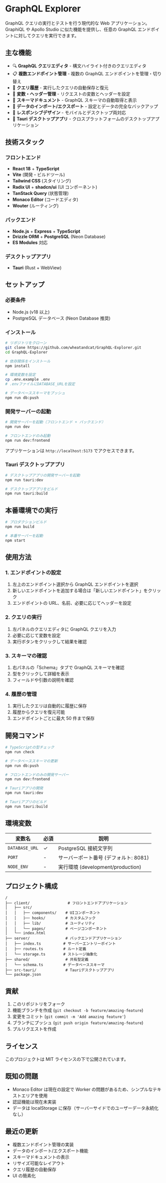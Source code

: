 # GraphQL Explorer

GraphQL クエリの実行とテストを行う現代的な Web アプリケーション。GraphiQL や Apollo Studio に似た機能を提供し、任意の GraphQL エンドポイントに対してクエリを実行できます。

## 主な機能

- 🔍 **GraphQL クエリエディタ** - 構文ハイライト付きのクエリエディタ
- 📋 **複数エンドポイント管理** - 複数の GraphQL エンドポイントを管理・切り替え
- 📜 **クエリ履歴** - 実行したクエリの自動保存と復元
- 🎯 **変数・ヘッダー管理** - リクエストの変数とヘッダーを設定
- 📖 **スキーマドキュメント** - GraphQL スキーマの自動取得と表示
- 💾 **データのインポート/エクスポート** - 設定とデータの完全なバックアップ
- 🎨 **レスポンシブデザイン** - モバイルとデスクトップ両対応
- 📱 **Tauri デスクトップアプリ** - クロスプラットフォームのデスクトップアプリケーション

## 技術スタック

### フロントエンド

- **React 18** + **TypeScript**
- **Vite** (開発・ビルドツール)
- **Tailwind CSS** (スタイリング)
- **Radix UI** + **shadcn/ui** (UI コンポーネント)
- **TanStack Query** (状態管理)
- **Monaco Editor** (コードエディタ)
- **Wouter** (ルーティング)

### バックエンド

- **Node.js** + **Express** + **TypeScript**
- **Drizzle ORM** + **PostgreSQL** (Neon Database)
- **ES Modules** 対応

### デスクトップアプリ

- **Tauri** (Rust + WebView)

## セットアップ

### 必要条件

- Node.js (v18 以上)
- PostgreSQL データベース (Neon Database 推奨)

### インストール

```bash
# リポジトリをクローン
git clone https://github.com/wheatandcat/GraphQL-Explorer.git
cd GraphQL-Explorer

# 依存関係をインストール
npm install

# 環境変数を設定
cp .env.example .env
# .envファイルにDATABASE_URLを設定

# データベーススキーマをプッシュ
npm run db:push
```

### 開発サーバーの起動

```bash
# 開発サーバーを起動（フロントエンド + バックエンド）
npm run dev

# フロントエンドのみ起動
npm run dev:frontend
```

アプリケーションは `http://localhost:5173` でアクセスできます。

### Tauri デスクトップアプリ

```bash
# デスクトップアプリの開発サーバーを起動
npm run tauri:dev

# デスクトップアプリをビルド
npm run tauri:build
```

## 本番環境での実行

```bash
# プロダクションビルド
npm run build

# 本番サーバーを起動
npm start
```

## 使用方法

### 1. エンドポイントの設定

1. 左上のエンドポイント選択から GraphQL エンドポイントを選択
2. 新しいエンドポイントを追加する場合は「新しいエンドポイント」をクリック
3. エンドポイントの URL、名前、必要に応じてヘッダーを設定

### 2. クエリの実行

1. 左パネルのクエリエディタに GraphQL クエリを入力
2. 必要に応じて変数を設定
3. 実行ボタンをクリックして結果を確認

### 3. スキーマの確認

1. 右パネルの「Schema」タブで GraphQL スキーマを確認
2. 型をクリックして詳細を表示
3. フィールドや引数の説明を確認

### 4. 履歴の管理

1. 実行したクエリは自動的に履歴に保存
2. 履歴からクエリを復元可能
3. エンドポイントごとに最大 50 件まで保存

## 開発コマンド

```bash
# TypeScriptの型チェック
npm run check

# データベーススキーマの更新
npm run db:push

# フロントエンドのみの開発サーバー
npm run dev:frontend

# Tauriアプリの開発
npm run tauri:dev

# Tauriアプリのビルド
npm run tauri:build
```

## 環境変数

| 変数名         | 必須 | 説明                                  |
| -------------- | ---- | ------------------------------------- |
| `DATABASE_URL` | ✓    | PostgreSQL 接続文字列                 |
| `PORT`         | -    | サーバーポート番号 (デフォルト: 8081) |
| `NODE_ENV`     | -    | 実行環境 (development/production)     |

## プロジェクト構成

```
/
├── client/                 # フロントエンドアプリケーション
│   ├── src/
│   │   ├── components/    # UIコンポーネント
│   │   ├── hooks/         # カスタムフック
│   │   ├── lib/           # ユーティリティ
│   │   └── pages/         # ページコンポーネント
│   └── index.html
├── server/                # バックエンドアプリケーション
│   ├── index.ts          # サーバーエントリーポイント
│   ├── routes.ts         # ルート定義
│   └── storage.ts        # ストレージ抽象化
├── shared/                # 共有型定義
│   └── schema.ts         # データベーススキーマ
├── src-tauri/             # Tauriデスクトップアプリ
└── package.json
```

## 貢献

1. このリポジトリをフォーク
2. 機能ブランチを作成 (`git checkout -b feature/amazing-feature`)
3. 変更をコミット (`git commit -m 'Add amazing feature'`)
4. ブランチにプッシュ (`git push origin feature/amazing-feature`)
5. プルリクエストを作成

## ライセンス

このプロジェクトは MIT ライセンスの下で公開されています。

## 既知の問題

- Monaco Editor は現在の設定で Worker の問題があるため、シンプルなテキストエリアを使用
- 認証機能は現在未実装
- データは localStorage に保存（サーバーサイドでのユーザーデータ永続化なし）

## 最近の更新

- 複数エンドポイント管理の実装
- データのインポート/エクスポート機能
- スキーマドキュメントの表示
- リサイズ可能なレイアウト
- クエリ履歴の自動保存
- UI の簡素化
